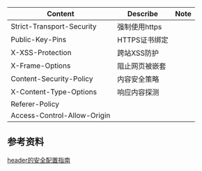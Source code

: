Content							|Describe		|Note
---									|---			|---
Strict-Transport-Security		|强制使用https	|
Public-Key-Pins					|HTTPS证书绑定	|
X-XSS-Protection					|跨站XSS防护	|
X-Frame-Options					|阻止网页被嵌套	|
Content-Security-Policy			|内容安全策略	|
X-Content-Type-Options			|响应内容探测	|
Referer-Policy					|				|
Access-Control-Allow-Origin	|


## 参考资料
[header的安全配置指南](https://www.cnblogs.com/doseoer/p/5676297.html)
